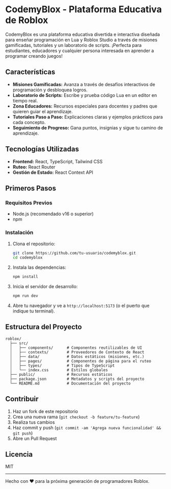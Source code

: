 # CodemyBlox - Plataforma Educativa de Roblox

CodemyBlox es una plataforma educativa divertida e interactiva diseñada para enseñar programación en Lua y Roblox Studio a través de misiones gamificadas, tutoriales y un laboratorio de scripts. ¡Perfecta para estudiantes, educadores y cualquier persona interesada en aprender a programar creando juegos!

## Características
- **Misiones Gamificadas:** Avanza a través de desafíos interactivos de programación y desbloquea logros.
- **Laboratorio de Scripts:** Escribe y prueba código Lua en un editor en tiempo real.
- **Zona Educadores:** Recursos especiales para docentes y padres que quieren guiar el aprendizaje.
- **Tutoriales Paso a Paso:** Explicaciones claras y ejemplos prácticos para cada concepto.
- **Seguimiento de Progreso:** Gana puntos, insignias y sigue tu camino de aprendizaje.

## Tecnologías Utilizadas
- **Frontend:** React, TypeScript, Tailwind CSS
- **Ruteo:** React Router
- **Gestión de Estado:** React Context API

## Primeros Pasos

### Requisitos Previos
- Node.js (recomendado v16 o superior)
- npm

### Instalación
1. Clona el repositorio:
   ```bash
   git clone https://github.com/tu-usuario/codemyblox.git
   cd codemyblox
   ```
2. Instala las dependencias:
   ```bash
   npm install
   ```
3. Inicia el servidor de desarrollo:
   ```bash
   npm run dev
   ```
4. Abre tu navegador y ve a `http://localhost:5173` (o el puerto que indique tu terminal).

## Estructura del Proyecto
```
roblox/
  ├── src/
  │   ├── components/      # Componentes reutilizables de UI
  │   ├── contexts/        # Proveedores de Contexto de React
  │   ├── data/            # Datos estáticos (misiones, etc.)
  │   ├── pages/           # Componentes de página para el ruteo
  │   ├── types/           # Tipos de TypeScript
  │   └── index.css        # Estilos globales
  ├── public/              # Recursos estáticos
  ├── package.json         # Metadatos y scripts del proyecto
  └── README.md            # Documentación del proyecto
```

## Contribuir
1. Haz un fork de este repositorio
2. Crea una nueva rama (`git checkout -b feature/tu-feature`)
3. Realiza tus cambios
4. Haz commit y push (`git commit -am 'Agrega nueva funcionalidad' && git push`)
5. Abre un Pull Request

## Licencia
MIT

---

Hecho con ❤️ para la próxima generación de programadores Roblox.
